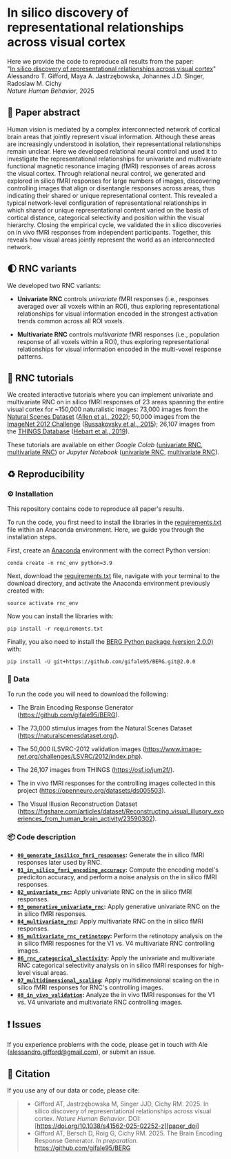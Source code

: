 # In silico discovery of representational relationships across visual cortex

Here we provide the code to reproduce all results from the paper:</br>
"[In silico discovery of representational relationships across visual cortex][paper_doi]"</br>
Alessandro T. Gifford, Maya A. Jastrzębowska, Johannes J.D. Singer, Radoslaw M. Cichy</br>
_Nature Human Behavior_, 2025



## 📄 Paper abstract

Human vision is mediated by a complex interconnected network of cortical brain areas that jointly represent visual information. Although these areas are increasingly understood in isolation, their representational relationships remain unclear. Here we developed relational neural control and used it to investigate the representational relationships for univariate and multivariate functional magnetic resonance imaging (fMRI) responses of areas across the visual cortex. Through relational neural control, we generated and explored in silico fMRI responses for large numbers of images, discovering controlling images that align or disentangle responses across areas, thus indicating their shared or unique representational content. This revealed a typical network-level configuration of representational relationships in which shared or unique representational content varied on the basis of cortical distance, categorical selectivity and position within the visual hierarchy. Closing the empirical cycle, we validated the in silico discoveries on in vivo fMRI responses from independent participants. Together, this reveals how visual areas jointly represent the world as an interconnected network.



## 🌓 RNC variants

We developed two RNC variants:

* **Univariate RNC** controls _univariate_ fMRI responses (i.e., responses averaged over all voxels within an ROI), thus exploring representational relationships for visual information encoded in the strongest activation trends common across all ROI voxels.

* **Multivariate RNC** controls _multivariate_ fMRI responses (i.e., population response of all voxels within a ROI), thus exploring representational relationships for visual information encoded in the multi-voxel response patterns.



## 🚀 RNC tutorials

We created interactive tutorials where you can implement univariate and multivariate RNC on in silico fMRI responses of 23 areas spanning the entire visual cortex for ~150,000 naturalistic images: 73,000 images from the [Natural Scenes Dataset][nsd] ([Allen et al., 2022][allen]); 50,000 images from the [ImageNet 2012 Challenge][imagenet] ([Russakovsky et al., 2015][russakovsky]); 26,107 images from the [THINGS Database][things] ([Hebart et al., 2019][hebart]).

These tutorials are available on either _Google Colab_ ([univariate RNC][uni_rnc_colab], [multivariate RNC][multi_rnc_colab]) or _Jupyter Notebook_ ([univariate RNC][uni_rnc_jupyter], [multivariate RNC][multi_rnc_jupyter]).



## ♻️ Reproducibility

### ⚙️ Installation

This repository contains code to reproduce all paper's results.

To run the code, you first need to install the libraries in the [requirements.txt][requirements] file within an Anaconda environment. Here, we guide you through the installation steps.

First, create an [Anaconda][anaconda] environment with the correct Python version:

```shell
conda create -n rnc_env python=3.9
```

Next, download the [requirements.txt][requirements] file, navigate with your terminal to the download directory, and activate the Anaconda environment previously created with:

```shell
source activate rnc_env
```

Now you can install the libraries with:

```shell
pip install -r requirements.txt
```

Finally, you also need to install the [BERG Python package (version 2.0.0)][berg_git] with:

```shell
pip install -U git+https://github.com/gifale95/BERG.git@2.0.0
```


### 🧰 Data

To run the code you will need to download the following:

* The Brain Encoding Response Generator (https://github.com/gifale95/BERG).

* The 73,000 stimulus images from the Natural Scenes Dataset (https://naturalscenesdataset.org/).

* The 50,000 ILSVRC-2012 validation images (https://www.image-net.org/challenges/LSVRC/2012/index.php).

* The 26,107 images from THINGS (https://osf.io/jum2f/).

* The in vivo fMRI responses for the controlling images collected in this project (https://openneuro.org/datasets/ds005503).

* The Visual Illusion Reconstruction Dataset (https://figshare.com/articles/dataset/Reconstructing_visual_illusory_experiences_from_human_brain_activity/23590302).



### 📦 Code description

* **[`00_generate_insilico_fmri_responses`](https://github.com/gifale95/RNC/tree/main/00_generate_insilico_fmri_responses):** Generate the in silico fMRI responses later used by RNC.
* **[`01_in_silico_fmri_encoding_accuracy`](https://github.com/gifale95/RNC/tree/main/01_in_silico_fmri_encoding_accuracy):** Compute the encoding model's prediciton accuracy, and perform a noise analysis on the in silico fMRI responses.
* **[`02_univariate_rnc`](https://github.com/gifale95/RNC/tree/main/02_univariate_rnc):** Apply univariate RNC on the in silico fMRI responses.
* **[`03_generative_univariate_rnc`](https://github.com/gifale95/RNC/tree/main/03_generative_univariate_rnc):** Apply generative univariate RNC on the in silico fMRI responses.
* **[`04_multivariate_rnc`](https://github.com/gifale95/RNC/tree/main/04_multivariate_rnc):** Apply multivariate RNC on the in silico fMRI responses.
* **[`05_multivariate_rnc_retinotopy`](https://github.com/gifale95/RNC/tree/main/05_multivariate_rnc_retinotopy):** Perform the retinotopy analysis on the in silico fMRI resposnes for the V1 vs. V4 multivariate RNC controlling images.
* **[`06_rnc_categorical_slectivity`](https://github.com/gifale95/RNC/tree/main/06_rnc_categorical_slectivity):** Apply the univariate and multivariate RNC categorical selectivity analysis on in silico fMRI responses for high-level visual areas.
* **[`07_multidimensional_scaling`](https://github.com/gifale95/RNC/tree/main/07_multidimensional_scaling):** Apply multidimensional scaling on the in silico fMRI responses for RNC's controlling images.
* **[`08_in_vivo_validation`](https://github.com/gifale95/RNC/tree/main/08_in_vivo_validation):** Analyze the in vivo fMRI responses for the V1 vs. V4 univariate and multivariate RNC controlling images.



## ❗ Issues

If you experience problems with the code, please get in touch with Ale (alessandro.gifford@gmail.com), or submit an issue.



## 📜 Citation
If you use any of our data or code, please cite:

> * Gifford AT, Jastrzębowska M, Singer JJD, Cichy RM. 2025. In silico discovery of representational relationships across visual cortex. _Nature Human Behavior_. DOI: [https://doi.org/10.1038/s41562-025-02252-z][paper_doi]
> * Gifford AT, Bersch D, Roig G, Cichy RM. 2025. The Brain Encoding Response Generator. _In preparation_. https://github.com/gifale95/BERG



[paper_doi]: https://doi.org/10.1038/s41562-025-02252-z
[rnc_website]: https://www.alegifford.com/projects/rnc/
[nsd]: https://naturalscenesdataset.org/
[allen]: https://www.nature.com/articles/s41593-021-00962-x
[nest_website]: https://www.alegifford.com/projects/nest/
[imagenet]: https://www.image-net.org/challenges/LSVRC/2012/index.php
[russakovsky]: https://link.springer.com/article/10.1007/s11263-015-0816-y
[things]: https://things-initiative.org/
[hebart]: https://journals.plos.org/plosone/article?id=10.1371/journal.pone.0223792
[uni_rnc_colab]: https://colab.research.google.com/drive/1QpMSlvKZMLrDNeESdch6AlQ3qKsM1isO?usp=sharing
[multi_rnc_colab]: https://colab.research.google.com/drive/1bEKCzkjNfM-jzxRj-JX2zxB17XBouw23?usp=sharing
[uni_rnc_jupyter]: https://github.com/gifale95/RNC/blob/main/tutorials/univariate_rnc_tutorial.ipynb
[multi_rnc_jupyter]: https://github.com/gifale95/RNC/blob/main/tutorials/multivariate_rnc_tutorial.ipynb
[requirements]: https://github.com/gifale95/RNC/blob/main/requirements.txt
[anaconda]: https://docs.conda.io/projects/conda/en/latest/user-guide/tasks/manage-environments.html
[berg_git]: https://github.com/gifale95/BERG
